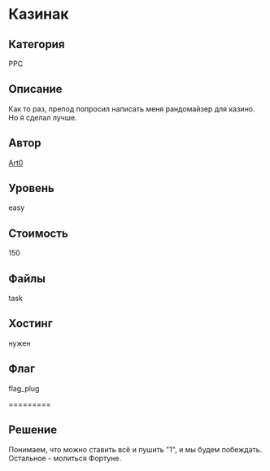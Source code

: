# Казинак


## Категория
PPC
## Описание
Как то раз, препод попросил написать меня рандомайзер для казино. Но я сделал лучше.
## Автор
[Art0](https://t.me/vchabk0)
## Уровень
easy
## Стоимость
150
## Файлы
task
## Хостинг
нужен
## Флаг
flag_plug

=========
## Решение
Понимаем, что можно ставить всё и пушить "1", и мы будем побеждать. Остальное - молиться Фортуне.
